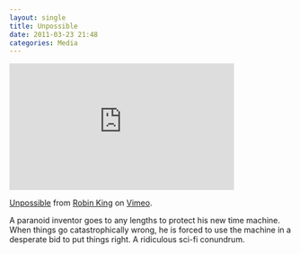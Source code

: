 ```yaml
---
layout: single
title: Unpossible
date: 2011-03-23 21:48
categories: Media
---
```

<iframe src="http://player.vimeo.com/video/2725986" width="400" height="225" frameborder="0"></iframe><p><a href="http://vimeo.com/2725986">Unpossible</a> from <a href="http://vimeo.com/robinking">Robin King</a> on <a href="http://vimeo.com">Vimeo</a>.</p>

A paranoid inventor goes to any lengths to protect his new time machine. When things go catastrophically wrong, he is forced to use the machine in a desperate bid to put things right. A ridiculous sci-fi conundrum.

